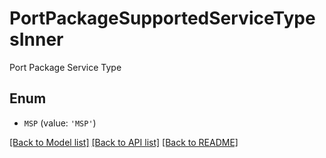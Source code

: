 # PortPackageSupportedServiceTypesInner

Port Package Service Type

## Enum

* `MSP` (value: `'MSP'`)

[[Back to Model list]](../README.md#documentation-for-models) [[Back to API list]](../README.md#documentation-for-api-endpoints) [[Back to README]](../README.md)


